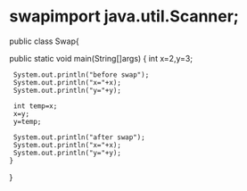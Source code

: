 # swapimport java.util.Scanner;
public class Swap{

  public static void main(String[]args) 
   {
     int x=2,y=3;

     System.out.println("before swap");
     System.out.println("x="+x);
     System.out.println("y="+y);

     int temp=x;
     x=y;
     y=temp;

     System.out.println("after swap");
     System.out.println("x="+x);
     System.out.println("y="+y);
    }
   }
